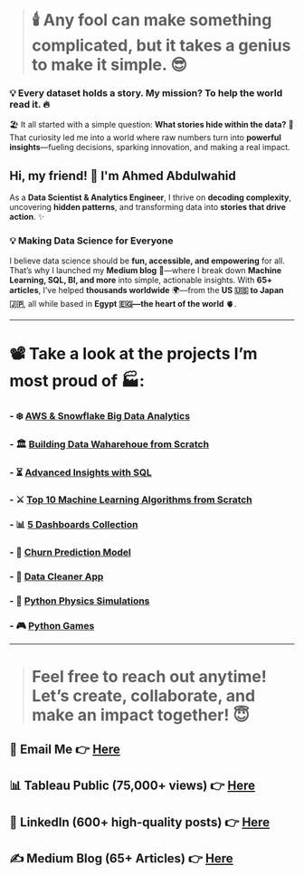 > # 🕯️ **Any fool can make something complicated, but it takes a genius to make it simple.** 😎  

### 💡 Every dataset holds a story. My mission? **To help the world read it.** 🔥  

🏖️ It all started with a simple question: **What stories hide within the data?** 🤔 That curiosity led me into a world where raw numbers turn into **powerful insights**—fueling decisions, sparking innovation, and making a real impact.    

## Hi, my friend! 👋 I'm **Ahmed Abdulwahid**  

As a **Data Scientist & Analytics Engineer**, I thrive on **decoding complexity**, uncovering **hidden patterns**, and transforming data into **stories that drive action**. ✨  

### 💡 **Making Data Science for Everyone**  
I believe data science should be **fun, accessible, and empowering** for all. That’s why I launched my **Medium blog** 📃—where I break down **Machine Learning, SQL, BI, and more** into simple, actionable insights. With **65+ articles**, I’ve helped **thousands worldwide** 🌍—from the **US 🇺🇸 to Japan 🇯🇵**, all while based in **Egypt 🇪🇬—the heart of the world** 🫀.  



---

# 📽️ Take a look at the projects I’m most proud of 🏭:

### - ❄️ [**AWS & Snowflake Big Data Analytics**](https://github.com/AhmedAbdulWahid-Data/AWS_Snowflake_Project/tree/main)

### - 🏛️ [**Building Data Waharehoue from Scratch**](https://github.com/AhmedAbdulWahid-Data/Data_Warehouse_from_Scratch)

### - ⏳ [**Advanced Insights with SQL**](https://github.com/AhmedAbdulWahid-Data/Advanced_Insights_with_SQL/tree/main)

### - ⚔️ [**Top 10 Machine Learning Algorithms from Scratch**](https://github.com/AhmedAbdulWahid-Data/Top_10_ML_Algorithms)
  
### - 📊 [**5 Dashboards Collection**](https://github.com/AhmedAbdulWahid-Data/Top_5_Dashboards)
  
### - 🤖 [**Churn Prediction Model**](https://github.com/AhmedAbdulWahid-Data/Customer_Churn_Prediction)
  
### - 🧼 [**Data Cleaner App**](https://github.com/AhmedAbdulWahid-Data/Data_Cleaner_app)

### - 🔭 [**Python Physics Simulations**](https://github.com/AhmedAbdulWahid-Data/Python_Physics)
  
### - 🎮 [**Python Games**](https://github.com/AhmedAbdulWahid-Data/Python_Games)


---

> # Feel free to reach out anytime! Let’s create, collaborate, and make an impact together! 😇   

## 📧 Email Me 👉 [Here](mailto:ahmedabdulwahid.data@gmail.com)

## 📊 Tableau Public (75,000+ views) 👉 [Here](https://public.tableau.com/app/profile/ahmed.abdul.wahid/vizzes)

## 💼 LinkedIn (600+ high-quality posts) 👉 [Here](https://www.linkedin.com/in/ahmed-abdulwahid/)

## ✍️ Medium Blog (65+ Articles) 👉 [Here](https://medium.com/@ahmedabdulwahid.data)



